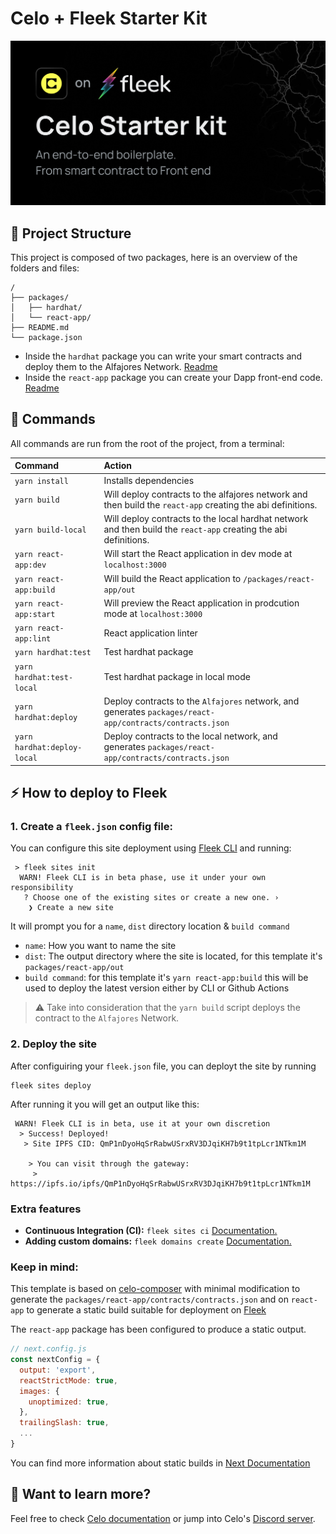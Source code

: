# Celo + Fleek Starter Kit

![preview](./.github/preview.png)

## 🚀 Project Structure

This project is composed of two packages, here is an overview of the folders and files:

```
/
├── packages/
│   ├── hardhat/
│   └── react-app/
├── README.md
└── package.json
```

- Inside the `hardhat` package you can write your smart contracts and deploy them to the Alfajores Network. [Readme](https://github.com/fleekxyz/celo-starter-kit/blob/main/packages/hardhat/README.md)
- Inside the `react-app` package you can create your Dapp front-end code. [Readme](https://github.com/fleekxyz/celo-starter-kit/blob/main/packages/react-app/README.md)

## 🧞 Commands

All commands are run from the root of the project, from a terminal:

| Command                | Action                                           |
| :--------------------- | :----------------------------------------------- |
| `yarn install`         | Installs dependencies                            |
| `yarn build`          | Will deploy contracts to the alfajores network and then build the `react-app` creating the abi definitions.  |
| `yarn build-local`          | Will deploy contracts to the local hardhat network and then build the `react-app` creating the abi definitions.  |
| `yarn react-app:dev`          | Will start the React application in dev mode at `localhost:3000` |
| `yarn react-app:build`          | Will build the React application to `/packages/react-app/out` |
| `yarn react-app:start`          | Will preview the React application in prodcution mode at `localhost:3000` |
| `yarn react-app:lint`          | React application linter |
| `yarn hardhat:test`          | Test hardhat package |
| `yarn hardhat:test-local`          | Test hardhat package in local mode |
| `yarn hardhat:deploy`          | Deploy contracts to the `Alfajores` network, and generates `packages/react-app/contracts/contracts.json`  |
| `yarn hardhat:deploy-local`          | Deploy contracts to the local network, and generates `packages/react-app/contracts/contracts.json`  |

## ⚡ How to deploy to Fleek

### 1. Create a `fleek.json` config file:
You can configure this site deployment using [Fleek CLI]() and running:
```
 > fleek sites init
  WARN! Fleek CLI is in beta phase, use it under your own responsibility
   ? Choose one of the existing sites or create a new one. › 
    ❯ Create a new site
```
 It will prompt you for a `name`, `dist` directory location & `build command`

 - `name`: How you want to name the site
 - `dist`: The output directory where the site is located, for this template it's `packages/react-app/out`
 - `build command`: for this template it's `yarn react-app:build` this will be used to deploy the latest version either by CLI or Github Actions

> ⚠️ Take into consideration that the `yarn build` script deploys the contract to the `Alfajores` Network.


### 2. Deploy the site
After configuiring your `fleek.json` file, you can deployt the site by running

```
fleek sites deploy
```
After running it you will get an output like this:
```
 WARN! Fleek CLI is in beta, use it at your own discretion
  > Success! Deployed!
   > Site IPFS CID: QmP1nDyoHqSrRabwUSrxRV3DJqiKH7b9t1tpLcr1NTkm1M

    > You can visit through the gateway:
     > https://ipfs.io/ipfs/QmP1nDyoHqSrRabwUSrxRV3DJqiKH7b9t1tpLcr1NTkm1M
```

### Extra features
- **Continuous Integration (CI):** `fleek sites ci` [Documentation.](https://docs.fleek.xyz/services/sites/#continuous-integration-ci)
- **Adding custom domains:** `fleek domains create` [Documentation.](https://docs.fleek.xyz/services/domains/)


### Keep in mind:

This template is based on [celo-composer](https://github.com/celo-org/celo-composer) with minimal modification to generate the `packages/react-app/contracts/contracts.json` and on `react-app` to generate a static build suitable for deployment on [Fleek](https://fleek.xyz/)

The `react-app` package has been configured to produce a static output.

```js
// next.config.js 
const nextConfig = {
  output: 'export',
  reactStrictMode: true,
  images: {
    unoptimized: true,
  },
  trailingSlash: true,
  ...
}
```

You can find more information about static builds in [Next Documentation](https://nextjs.org/docs/app/building-your-application/deploying/static-exports#configuration)

## 👀 Want to learn more?

Feel free to check [Celo documentation](https://docs.celo.org/) or jump into Celo's [Discord server](https://chat.celo.org/).

